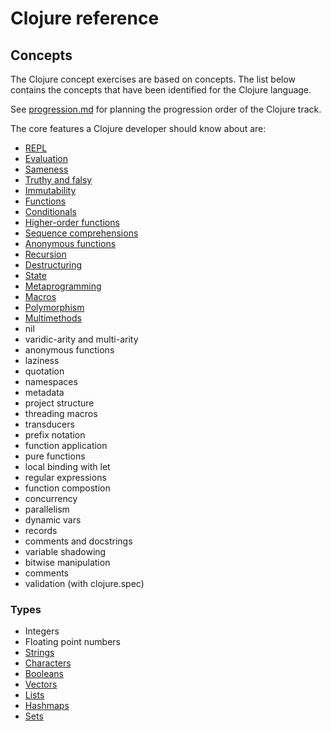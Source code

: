 # Clojure reference

## Concepts

The Clojure concept exercises are based on concepts.
The list below contains the concepts that have been identified for the Clojure language.

See [progression.md](progression.md) for planning the progression order of the Clojure track.

The core features a Clojure developer should know about are:

- [REPL](../../../reference/concepts/repl.md)
- [Evaluation](../../../reference/concepts/evaluation.md)
- [Sameness](../../../reference/concepts/sameness.md)
- [Truthy and falsy](../../../reference/concepts/truthy_and_falsy.md)
- [Immutability](../../../reference/concepts/immutability.md)
- [Functions](../../../reference/concepts/functions.md)
- [Conditionals](../../../reference/concepts/conditionals.md)
- [Higher-order functions](../../../reference/concepts/higher_order_functions.md)
- [Sequence comprehensions](../../../reference/concepts/list_comprehension.md)
- [Anonymous functions](../../../reference/concepts/anonymous_functions.md)
- [Recursion](../../../reference/concepts/recursion.md)
- [Destructuring](../../../reference/concepts/destructuring.md)
- [State](../../../reference/concepts/state.md)
- [Metaprogramming](../../../reference/concepts/metaprogramming.md)
- [Macros](../../../reference/concepts/macros.md)
- [Polymorphism](../../../reference/concepts/polymorphism.md)
- [Multimethods](../../../reference/concepts/multiple-dispatch.md)
- nil
- varidic-arity and multi-arity
- anonymous functions
- laziness
- quotation
- namespaces
- metadata
- project structure
- threading macros
- transducers
- prefix notation
- function application
- pure functions
- local binding with let
- regular expressions
- function compostion
- concurrency
- parallelism
- dynamic vars
- records
- comments and docstrings
- variable shadowing
- bitwise manipulation
- comments
- validation (with clojure.spec)

### Types

- Integers
- Floating point numbers
- [Strings][string]
- [Characters][char]
- [Booleans][bool]
- [Vectors][array]
- [Lists][list]
- [Hashmaps][map]
- [Sets][set]

[array]: ../../../reference/types/array.md
[bool]: ../../../reference/types/boolean.md
[char]: ../../../reference/types/char.md
[list]: ../../../reference/types/list.md
[map]: ../../../reference/types/map.md
[set]: ../../../reference/types/set.md
[string]: ../../../reference/types/string.md
